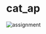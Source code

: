 # cat_ap


![assignment](https://github.com/himanshugoyal77/flutter-morden-Uis/assets/92782099/f9f2eeb3-9528-4f6b-8e8c-08180cd5ab56)
